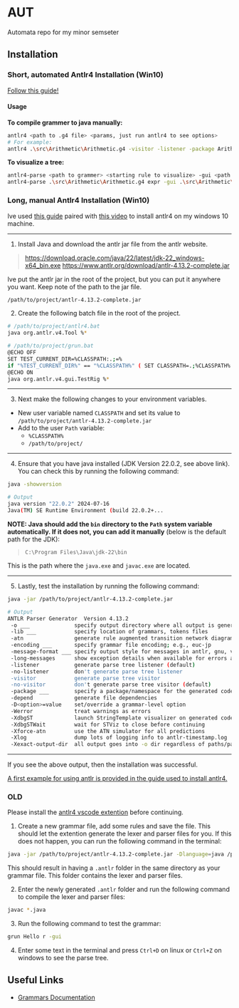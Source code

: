 # AUT
Automata repo for my minor semseter

## Installation

### Short, automated Antlr4 Installation (Win10)

[Follow this guide!](https://github.com/antlr/antlr4/blob/master/doc/getting-started.md)

#### Usage

**To compile grammer to java manually:**
```bash
antlr4 <path to .g4 file> <params, just run antlr4 to see options>
# For example:
antlr4 .\src\Arithmetic\Arithmetic.g4 -visitor -listener -package Arithmetic -o .
```

**To visualize a tree:**
```bash
antlr4-parse <path to grammer> <starting rule to visualize> -gui <path to input txt, leave empty to have interactive input
antlr4-parse .\src\Arithmetic\Arithmetic.g4 expr -gui .\src\Arithmetic\input.txt
```

### Long, manual Antlr4 Installation (Win10)

Ive used [this guide](https://github.com/antlr/antlr4/blob/master/doc/getting-started.md#windows) paired with [this video](https://www.youtube.com/watch?v=p2gIBPz69DM) to install antlr4 on my windows 10 machine.

---
1. Install Java and download the antlr jar file from the antlr website. 
> https://download.oracle.com/java/22/latest/jdk-22_windows-x64_bin.exe
> https://www.antlr.org/download/antlr-4.13.2-complete.jar

Ive put the antlr jar in the root of the project, but you can put it anywhere you want. Keep note of the path to the jar file.
```bash
/path/to/project/antlr-4.13.2-complete.jar
```

2. Create the following batch file in the root of the project. 

```bash
# /path/to/project/antlr4.bat
java org.antlr.v4.Tool %*
```

```bash
# /path/to/project/grun.bat
@ECHO OFF
SET TEST_CURRENT_DIR=%CLASSPATH:.;=%
if "%TEST_CURRENT_DIR%" == "%CLASSPATH%" ( SET CLASSPATH=.;%CLASSPATH% )
@ECHO ON
java org.antlr.v4.gui.TestRig %*
```

---
3. Next make the following changes to your environment variables.
- New user variable named `CLASSPATH` and set its value to `/path/to/project/antlr-4.13.2-complete.jar`
- Add to the user `Path` variable:
  - `%CLASSPATH%`
  - `/path/to/project/`

---
4. Ensure that you have java installed (JDK Version 22.0.2, see above link). You can check this by running the following command:
```bash
java -showversion

# Output
java version "22.0.2" 2024-07-16
Java(TM) SE Runtime Environment (build 22.0.2+...
```

**NOTE: Java should add the `bin` directory to the `Path` system variable automatically. If it does not, you can add it manually** (below is the default path for the JDK):  
> `C:\Program Files\Java\jdk-22\bin`

This is the path where the `java.exe` and `javac.exe` are located.

---
5. Lastly, test the installation by running the following command:
```bash
java -jar /path/to/project/antlr-4.13.2-complete.jar

# Output
ANTLR Parser Generator  Version 4.13.2
 -o ___              specify output directory where all output is generated
 -lib ___            specify location of grammars, tokens files
 -atn                generate rule augmented transition network diagrams
 -encoding ___       specify grammar file encoding; e.g., euc-jp
 -message-format ___ specify output style for messages in antlr, gnu, vs2005
 -long-messages      show exception details when available for errors and warnings
 -listener           generate parse tree listener (default)
 -no-listener        don't generate parse tree listener
 -visitor            generate parse tree visitor
 -no-visitor         don't generate parse tree visitor (default)
 -package ___        specify a package/namespace for the generated code
 -depend             generate file dependencies
 -D<option>=value    set/override a grammar-level option
 -Werror             treat warnings as errors
 -XdbgST             launch StringTemplate visualizer on generated code
 -XdbgSTWait         wait for STViz to close before continuing
 -Xforce-atn         use the ATN simulator for all predictions
 -Xlog               dump lots of logging info to antlr-timestamp.log
 -Xexact-output-dir  all output goes into -o dir regardless of paths/package
```
---

If you see the above output, then the installation was successful.

[A first example for using antlr is provided in the guide used to install antlr4.](https://github.com/antlr/antlr4/blob/master/doc/getting-started.md#a-first-example)




### OLD
Please install the [antlr4 vscode extention](https://marketplace.visualstudio.com/items?itemName=mike-lischke.vscode-antlr4) before continuing.

1. Create a new grammar file, add some rules and save the file. This should let the extention generate the lexer and parser files for you. If this does not happen, you can run the following command in the terminal:
```bash
java -jar /path/to/project/antlr-4.13.2-complete.jar -Dlanguage=java /path/to/project/YourGrammar.g4
```
This should result in having a `.antlr` folder in the same directory as your grammar file. This folder contains the lexer and parser files.

2. Enter the newly generated `.antlr` folder and run the following command to compile the lexer and parser files:
```bash
javac *.java
```

3. Run the following command to test the grammar:
```bash
grun Hello r -gui
```

4. Enter some text in the terminal and press `Ctrl+D` on linux or `Ctrl+Z` on windows to see the parse tree.

## Useful Links
- [Grammars Documentation](https://github.com/antlr/antlr4/blob/master/doc/grammars.md)